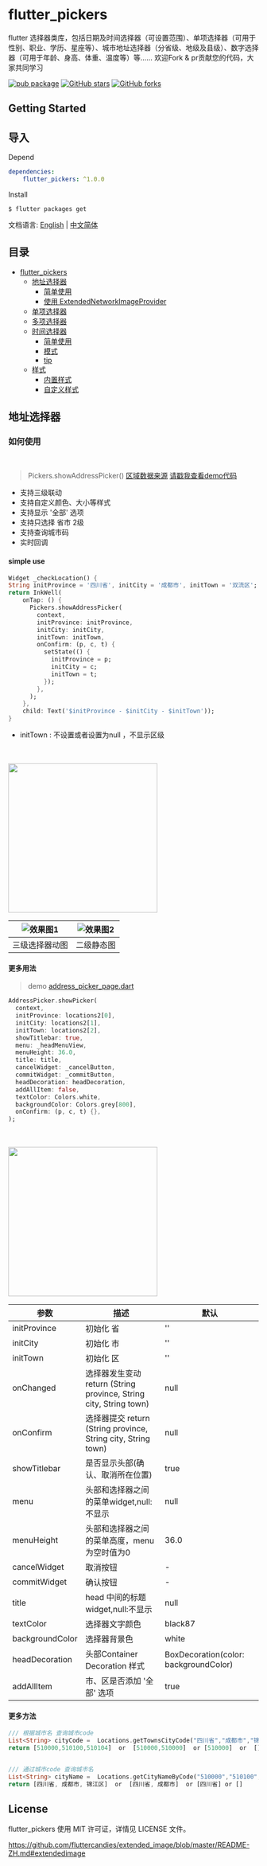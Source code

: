flutter_pickers
====

flutter 选择器类库，包括日期及时间选择器（可设置范围）、单项选择器（可用于性别、职业、学历、星座等）、城市地址选择器（分省级、地级及县级）、数字选择器（可用于年龄、身高、体重、温度等）等…… 欢迎Fork & pr贡献您的代码，大家共同学习

[![pub package](https://img.shields.io/pub/v/flutter_pickers.svg)](https://pub.dev/packages/flutter_pickers)  [![GitHub stars](https://img.shields.io/github/stars/longer96/flutter_pickers.svg?style=social)](https://github.com/longer96/flutter_pickers/stargazers)   [![GitHub forks](https://img.shields.io/github/forks/longer96/flutter_pickers.svg?style=social)](https://github.com/longer96/flutter_pickers/network)
## Getting Started


## 导入

Depend
``` pubspec.yaml
dependencies: 
    flutter_pickers: ^1.0.0
```

Install
```shell
$ flutter packages get
```

文档语言: [English](README-EN.md) | [中文简体](README.md)


## 目录

- [flutter_pickers](#flutter_pickers)
  - [地址选择器](#地址选择器)
    - [简单使用](#%e7%ae%80%e5%8d%95%e4%bd%bf%e7%94%a8)
    - [使用 ExtendedNetworkImageProvider](#%e4%bd%bf%e7%94%a8-extendednetworkimageprovider)
  - [单项选择器](#单项选择器)
  - [多项选择器](#单项选择器)
  - [时间选择器](#时间选择器)
    - [简单使用](#%e7%ae%80%e5%8d%95%e4%bd%bf%e7%94%a8)
    - [模式](#%e7%ae%80%e5%8d%95%e4%bd%bf%e7%94%a8)
    - [tip](#tip)
  - [样式](#样式)
    - [内置样式](#)
    - [自定义样式](#tip)
    
    
## 地址选择器

### 如何使用
<br>

> Pickers.showAddressPicker()
[区域数据来源](https://github.com/airyland/china-area-data)
[请戳我查看demo代码](https://github.com/ewdemo/MainActivity.java)

* 支持三级联动
* 支持自定义颜色、大小等样式
* 支持显示 '全部' 选项
* 支持只选择 省市 2级
* 支持查询城市码
* 实时回调


#### simple use
``` dart
Widget _checkLocation() {
String initProvince = '四川省', initCity = '成都市', initTown = '双流区';
return InkWell(
    onTap: () {
      Pickers.showAddressPicker(
        context,
        initProvince: initProvince,
        initCity: initCity,
        initTown: initTown,
        onConfirm: (p, c, t) {
          setState(() {
            initProvince = p;
            initCity = c;
            initTown = t;
          });
        },
      );
    },
    child: Text('$initProvince - $initCity - $initTown'));
}
```
* initTown : 不设置或者设置为null ，不显示区级

<br><br><img width="300px" style="max-width:100%;" src="https://github.com/longer96/flutter_pickers/blob/master/images/p1.jpg"/>

| ![效果图1](https://github.com/longer96/flutter_pickers/tree/master/img/p1.gif) | ![效果图2](https://github.com/longer96/flutter_pickers/tree/master/img/p2.gif) |
| :----------------------------------------------------------: | :----------------------------------------------------------: |
|                     三级选择器动图                      |                     二级静态图                      |




#### 更多用法
> demo [address_picker_page.dart](https://github.com/longer96/flutter_pickers/blob/master/example/lib/address_picker_page.dart)

``` dart
AddressPicker.showPicker(
  context,
  initProvince: locations2[0],
  initCity: locations2[1],
  initTown: locations2[2],
  showTitlebar: true,
  menu: _headMenuView,
  menuHeight: 36.0,
  title: title,
  cancelWidget: _cancelButton,
  commitWidget: _commitButton,
  headDecoration: headDecoration,
  addAllItem: false,
  textColor: Colors.white,
  backgroundColor: Colors.grey[800],
  onConfirm: (p, c, t) {},
);
```


<br><br><img width="300px" style="max-width:100%;" src="https://github.com/longer96/flutter_pickers/tree/master/img/p3.gif"/>


| 参数         | 描述                  | 默认                 |
| ----------- | --------------------- | ------------------- |
| initProvince  | 初始化 省          | ''|
| initCity      | 初始化 市          | ''|
| initTown      | 初始化 区          | ''|
| onChanged     | 选择器发生变动 return (String province, String city, String town)      | null|
| onConfirm     | 选择器提交 return (String province, String city, String town)      | null|
| showTitlebar  |是否显示头部(确认、取消所在位置)| true|
|menu|头部和选择器之间的菜单widget,null:不显示|null|
|menuHeight|头部和选择器之间的菜单高度，menu为空时值为0|36.0|
|cancelWidget|取消按钮|-|
|commitWidget|确认按钮|-|
|title|head 中间的标题widget,null:不显示|null|
|textColor|选择器文字颜色|black87|
|backgroundColor|选择器背景色|white|
|headDecoration|头部Container Decoration 样式|BoxDecoration(color: backgroundColor)|
|addAllItem|市、区是否添加 '全部' 选项|true|


#### 更多方法
``` dart
/// 根据城市名 查询城市code
List<String> cityCode =  Locations.getTownsCityCode("四川省","成都市","锦江区");
return [510000,510100,510104]  or  [510000,510000]  or [510000]  or  []


/// 通过城市code 查询城市名
List<String> cityName =  Locations.getCityNameByCode("510000","510100","510104");
return [四川省, 成都市, 锦江区]  or  [四川省, 成都市]  or [四川省] or []
```










## License
flutter_pickers 使用 MIT 许可证，详情见 LICENSE 文件。

https://github.com/fluttercandies/extended_image/blob/master/README-ZH.md#extendedimage









